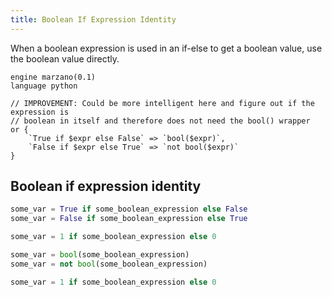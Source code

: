 ```yaml
---
title: Boolean If Expression Identity
---
```


When a boolean expression is used in an if-else to get a boolean value, use the boolean value directly.

```grit
engine marzano(0.1)
language python

// IMPROVEMENT: Could be more intelligent here and figure out if the expression is
// boolean in itself and therefore does not need the bool() wrapper
or {
    `True if $expr else False` => `bool($expr)`,
    `False if $expr else True` => `not bool($expr)`
}
```

## Boolean if expression identity

```python
some_var = True if some_boolean_expression else False
some_var = False if some_boolean_expression else True

some_var = 1 if some_boolean_expression else 0
```

```python
some_var = bool(some_boolean_expression)
some_var = not bool(some_boolean_expression)

some_var = 1 if some_boolean_expression else 0
```
